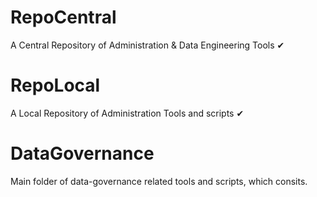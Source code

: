 # RepoCentral
A Central Repository of Administration & Data Engineering Tools ✔

# RepoLocal
A Local Repository of Administration Tools and scripts ✔

# DataGovernance
Main folder of data-governance related tools and scripts, which consits.

